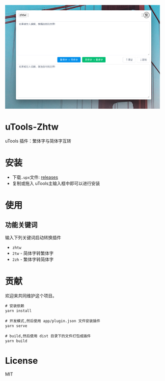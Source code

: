 <div align=center>
<img src="https://raw.githubusercontent.com/jae-jae/uTools-Zhtw/master/app/screenshot.png"/>
</div>

# uTools-Zhtw

uTools 插件：繁体字与简体字互转

# 安装

- 下载`.upx`文件: [releases](https://github.com/jae-jae/uTools-Zhtw/releases)
- 复制或拖入 uTools主输入框中即可以进行安装

# 使用

## 功能关键词

输入下列关键词启动转换插件

- `zhtw`
- `2tw` - 简体字转繁体字
- `2zh` - 繁体字转简体字

# 贡献

欢迎来共同维护这个项目。

```shell
# 安装依赖
yarn install

# 开发模式,然后使用 app/plugin.json 文件安装插件
yarn serve

# build,然后使用 dist 目录下的文件打包成插件
yarn build
```

# License

MIT
